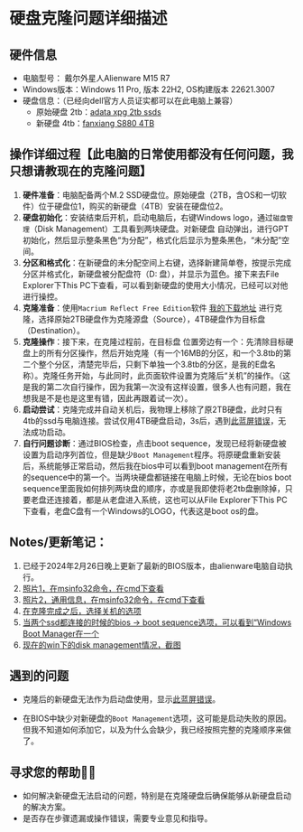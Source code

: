 # 硬盘克隆问题详细描述

## 硬件信息

- 电脑型号： 戴尔外星人Alienware M15 R7
- Windows版本：Windows 11 Pro, 版本 22H2, OS构建版本 22621.3007
- 硬盘信息：（已经向dell官方人员证实都可以在此电脑上兼容）
  - 原始硬盘 2tb：[adata xpg 2tb ssds](https://www.adata.com/us/xpg/830)
  - 新硬盘 4tb：[fanxiang S880 4TB](https://www.amazon.ca/fanxiang-S880-Internal-Solid-State/dp/B0C6DL33T5)

## 操作详细过程【此电脑的日常使用都没有任何问题，我只想请教现在的克隆问题】

1. **硬件准备**：电脑配备两个M.2 SSD硬盘位。原始硬盘（2TB，含OS和一切软件）位于硬盘位1，购买的新硬盘（4TB）安装在硬盘位2。
2. **硬盘初始化**：安装结束后开机，启动电脑后，右键Windows logo，通过`磁盘管理`（Disk Management）工具看到两块硬盘。对新硬盘 自动弹出，进行GPT初始化，然后显示整条黑色“为分配”，格式化后显示为整条黑色，“未分配”空间。
3. **分区和格式化**：在新硬盘的未分配空间上右键，选择新建简单卷，按提示完成分区并格式化，新硬盘被分配盘符（D: 盘），并显示为蓝色。接下来去File Explorer下This PC下查看，可以看到新硬盘的使用大小情况，已经可以对他进行操控。
4. **克隆准备**：使用`Macrium Reflect Free Edition`软件 [我的下载地址](https://www.majorgeeks.com/files/details/macrium_reflect_free_edition.html) 进行克隆，选择原始2TB硬盘作为克隆源盘（Source），4TB硬盘作为目标盘（Destination）。
5. **克隆操作**：接下来，在克隆过程前，在目标盘 位置旁边有一个：先清除目标硬盘上的所有分区操作，然后开始克隆（有一个16MB的分区，和一个3.8tb的第二个整个分区，清楚完毕后，只剩下单独一个3.8tb的分区，是我的E盘名称）。克隆任务开始，与此同时，此页面软件设置为克隆后“关机”的操作。（这是我的第二次自行操作，因为我第一次没有这样设置，很多人也有问题，我在想我是不是也是这里有错，因此再跟着试一次）。
6. **启动尝试**：克隆完成并自动关机后，我物理上移除了原2TB硬盘，此时只有4tb的ssd与电脑连接。尝试仅用4TB硬盘启动，3s后，遇到[此蓝屏错误](blue_screen_standalone_new_ssd.jpg)，无法成功启动。
7. **自行问题诊断**：通过BIOS检查，点击boot sequence，发现已经将新硬盘被设置为启动序列首位，但是缺少`Boot Management`程序。将原硬盘重新安装后，系统能够正常启动，然后我在bios中可以看到boot management在所有的sequence中的第一个。当两块硬盘都链接在电脑上时候，无论在bios boot sequence里面我如何排列两块盘的顺序，亦或是我即使将老2tb盘删除掉，只要老盘还连接着，都是从老盘进入系统，这也可以从File Explorer下This PC下查看，老盘C盘有一个Windows的LOGO，代表这是boot os的盘。

## Notes/更新笔记：

1. 已经于2024年2月26日晚上更新了最新的BIOS版本，由alienware电脑自动执行。
2. [照片1，在msinfo32命令，在cmd下查看](msinfo32_ssd1.jpg)
3. [照片2，通用信息，在msinfo32命令，在cmd下查看](msinfo32_general.jpg)
4. [在克隆完成之后，选择关机的选项](choose_to_shut_down_after_cloned.jpg)
5. [当两个ssd都连接的时候的bios -> boot sequence选项，可以看到“Windows Boot Manager在一个](two_ssds_connected.PNG)
6. [现在的win下的disk management情况，截图](disk_management_right_now.png)

## 遇到的问题

- 克隆后的新硬盘无法作为启动盘使用，显示[此蓝屏错误](blue_screen_standalone_new_ssd.jpg)。

- 在BIOS中缺少对新硬盘的`Boot Management`选项，这可能是启动失败的原因。但我不知道如何添加它，以及为什么会缺少，我已经按照完整的克隆顺序来做了。

  

## 寻求您的帮助🙇‍🙏

- 如何解决新硬盘无法启动的问题，特别是在克隆硬盘后确保能够从新硬盘启动的解决方案。
- 是否存在步骤遗漏或操作错误，需要专业意见和指导。
